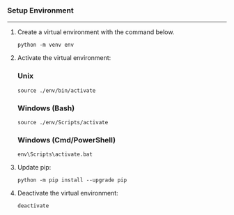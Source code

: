 ### Setup Environment

---

1. Create a virtual environment with the command below.
    ```
    python -m venv env
    ```
1. Activate the virtual environment:

    ### Unix

    ```
    source ./env/bin/activate
    ```

    ### Windows (Bash)

    ```
    source ./env/Scripts/activate
    ```

    ### Windows (Cmd/PowerShell)

    ```
    env\Scripts\activate.bat
    ```

1. Update pip:

    ```
    python -m pip install --upgrade pip
    ```

1. Deactivate the virtual environment:
    ```
    deactivate
    ```
